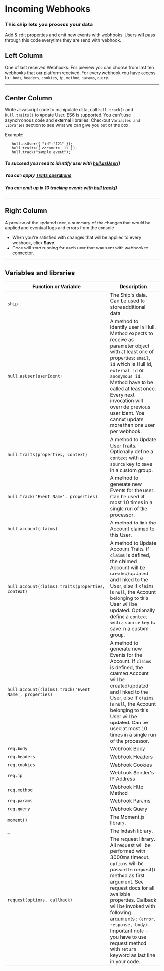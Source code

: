 # Incoming Webhooks

### This ship lets you process your data

Add & edit properties and emit new events with webhooks. Users will pass through this code everytime they are send with webhook.


## Left Column
One of last received Webhooks. For preview you can choose from last ten webhooks that our platform received.
For every webhook you have access to : `body`, `headers`, `cookies`, `ip`, `method`, `params`, `query`.

---

## Center Column
Write Javascript code to manipulate data, call `hull.track()` and `hull.traits()` to update User. ES6 is supported. You can't use asynchronous code and external libraries. Checkout `Variables and libraries` section to see what we can give you out of the box.

Example:
```console.log("Hello !");
   hull.asUser({ "id":"123" });
   hull.traits({ coconuts: 12 });
   hull.track("sample event");
```

##### To succeed you need to identify user with [hull.asUser()](https://github.com/hull/hull-client-node#impersonating-a-user---clientasuser)

##### You can apply [Traits operations](https://github.com/hull/hull-client-node#usertraitsproperties-context)

##### You can emit up to 10 tracking events with [hull.track()](https://github.com/hull/hull-client-node#usertrackevent-props-context)

---

## Right Column
A preview of the updated user, a summary of the changes that would be applied and eventual logs and errors from the console

- When you're satisfied with changes that will be applied to every webhook, click **Save**.
- Code will start running for each user that was sent with webhook to connector.

---

## Variables and libraries

| Function or Variable                  | Description                                                                                                                           |
|---------------------------------------|---------------------------------------------------------------------------------------------------------------------------------------|
| `ship`                                | The Ship's data. Can be used to store additional data                                                                                 |
| `hull.asUser(userIdent)`              | A method to identify user in Hull. Method expects to receive as parameter object with at least one of properties: `email`, `id` which is Hull Id, `external_id` or `anonymous_id`. Method have to be called at least once. Every next invocation will override previous user ident. You cannot update more than one user per webhook. |
| `hull.traits(properties, context)`    | A method to Update User Traits. Optionally define a `context` with a `source` key to save in a custom group.                          |
| `hull.track('Event Name', properties)`| A method to generate new Events for the user. Can be used at most 10 times in a single run of the processor.                          |
| `hull.account(claims)`                | A method to link the Account claimed to this User.                                                                                    |
| `hull.account(claims).traits(properties, context)` | A method to Update Account Traits. If `claims` is defined, the claimed Account will be created/updated and linked to the User, else if `claims` is `null`, the Account belonging to this User will be updated. Optionally define a `context` with a `source` key to save in a custom group. |
| `hull.account(claims).track('Event Name', properties)` | A method to generate new Events for the Account.  If `claims` is defined, the claimed Account will be created/updated and linked to the User, else if `claims` is `null`, the Account belonging to this User will be updated. Can be used at most 10 times in a single run of the processor. |
| `req.body`                            | Webhook Body                                                                                                                          |
| `req.headers`                         | Webhook Headers                                                                                                                       |
| `req.cookies`                         | Webhook Cookies                                                                                                                       |
| `req.ip`                              | Webhook Sender's IP Address                                                                                                           |
| `req.method`                          | Webhook Http Method                                                                                                                   |
| `req.params`                          | Webhook Params                                                                                                                        |
| `req.query`                           | Webhook Query                                                                                                                         |
| `moment()`                            | The Moment.js library.                                                                                                                |
| `_`                                   | The lodash library.                                                                                                                   |
| `request(options, callback)`          | The request library. All request will be performed with 3000ms timeout. `options` will be passed to request() method as first argument. See request docs for all available properties. Callback will be invoked with following arguments : `(error, response, body)`. Important note - you have to use request method with `return` keyword as last line in your code. |
